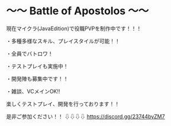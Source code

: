 # ～～  Battle of Apostolos ～～
現在マイクラ(JavaEdition)で役職PVPを制作中です！！！

・多種多様なスキル、プレイスタイルが可能！！

・全員でバトロワ！

・テストプレイも実施中！

・開発陣も募集中です！！

・雑談、VCメインOK!!

楽しくテストプレイ、開発を行っております！！

是非ご参加ください！！
⇩⇩⇩⇩
https://discord.gg/23744byZM7
